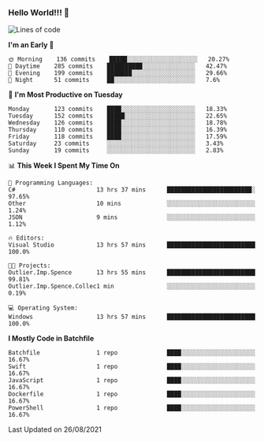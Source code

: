 ### Hello World!!! 👋

<!--
**kekotek/kekotek** is a ✨ _special_ ✨ repository because its `README.md` (this file) appears on your GitHub profile.

Here are some ideas to get you started:

- 🔭 I’m currently working on ...
- 🌱 I’m currently learning ...
- 👯 I’m looking to collaborate on ...
- 🤔 I’m looking for help with ...
- 💬 Ask me about ...
- 📫 How to reach me: ...
- 😄 Pronouns: ...
- ⚡ Fun fact: ...
-->

<!--START_SECTION:waka-->
![Lines of code](https://img.shields.io/badge/From%20Hello%20World%20I%27ve%20Written-18753%20lines%20of%20code-blue)

**I'm an Early 🐤** 

```text
🌞 Morning    136 commits    █████░░░░░░░░░░░░░░░░░░░░   20.27% 
🌆 Daytime    285 commits    ██████████░░░░░░░░░░░░░░░   42.47% 
🌃 Evening    199 commits    ███████░░░░░░░░░░░░░░░░░░   29.66% 
🌙 Night      51 commits     ██░░░░░░░░░░░░░░░░░░░░░░░   7.6%

```
📅 **I'm Most Productive on Tuesday** 

```text
Monday       123 commits    ████░░░░░░░░░░░░░░░░░░░░░   18.33% 
Tuesday      152 commits    █████░░░░░░░░░░░░░░░░░░░░   22.65% 
Wednesday    126 commits    ████░░░░░░░░░░░░░░░░░░░░░   18.78% 
Thursday     110 commits    ████░░░░░░░░░░░░░░░░░░░░░   16.39% 
Friday       118 commits    ████░░░░░░░░░░░░░░░░░░░░░   17.59% 
Saturday     23 commits     ░░░░░░░░░░░░░░░░░░░░░░░░░   3.43% 
Sunday       19 commits     ░░░░░░░░░░░░░░░░░░░░░░░░░   2.83%

```


📊 **This Week I Spent My Time On** 

```text
💬 Programming Languages: 
C#                       13 hrs 37 mins      ████████████████████████░   97.65% 
Other                    10 mins             ░░░░░░░░░░░░░░░░░░░░░░░░░   1.24% 
JSON                     9 mins              ░░░░░░░░░░░░░░░░░░░░░░░░░   1.12%

🔥 Editors: 
Visual Studio            13 hrs 57 mins      █████████████████████████   100.0%

🐱‍💻 Projects: 
Outlier.Imp.Spence       13 hrs 55 mins      █████████████████████████   99.81% 
Outlier.Imp.Spence.Collec1 min               ░░░░░░░░░░░░░░░░░░░░░░░░░   0.19%

💻 Operating System: 
Windows                  13 hrs 57 mins      █████████████████████████   100.0%

```

**I Mostly Code in Batchfile** 

```text
Batchfile                1 repo              ████░░░░░░░░░░░░░░░░░░░░░   16.67% 
Swift                    1 repo              ████░░░░░░░░░░░░░░░░░░░░░   16.67% 
JavaScript               1 repo              ████░░░░░░░░░░░░░░░░░░░░░   16.67% 
Dockerfile               1 repo              ████░░░░░░░░░░░░░░░░░░░░░   16.67% 
PowerShell               1 repo              ████░░░░░░░░░░░░░░░░░░░░░   16.67%

```



 Last Updated on 26/08/2021
<!--END_SECTION:waka-->
